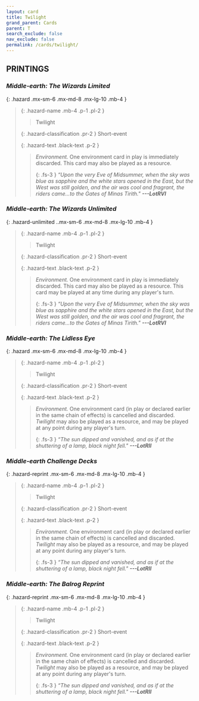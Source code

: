 ```yaml
---
layout: card
title: Twilight
grand_parent: Cards
parent: T
search_exclude: false
nav_exclude: false
permalink: /cards/twilight/
---
```


## PRINTINGS


### _Middle-earth: The Wizards Limited_

{: .hazard .mx-sm-6 .mx-md-8 .mx-lg-10 .mb-4 }
> {: .hazard-name .mb-4 .p-1 .pl-2 }
> > <div class="hazard-mp"></div>
> > <div class="card-name">Twilight</div>
>
> {: .hazard-classification .pr-2 }
> Short-event
>
> {: .hazard-text .black-text .p-2 }
> > _Environment._ One environment card in play is immediately discarded. This card may also be played as a resource. 
> > 
> > {: .fs-3 } 
> > _“Upon the very Eve of Midsummer, when the sky was blue as sapphire and the white stars opened in the East, but the West was still golden, and the air was cool and fragrant, the riders came...to the Gates of Minas Tirith."_ ***---&#65279;LotRVI*** 
>

### _Middle-earth: The Wizards Unlimited_

{: .hazard-unlimited ..mx-sm-6 .mx-md-8 .mx-lg-10 .mb-4 }
> {: .hazard-name .mb-4 .p-1 .pl-2 }
> > <div class="hazard-mp"></div>
> > <div class="card-name">Twilight</div>
>
> {: .hazard-classification .pr-2 }
> Short-event
>
> {: .hazard-text .black-text .p-2 }
> > _Environment._ One environment card in play is immediately discarded. This card may also be played as a resource. This card may be played at any time during any player's turn. 
> > 
> > {: .fs-3 } 
> > _“Upon the very Eve of Midsummer, when the sky was blue as sapphire and the white stars opened in the East, but the West was still golden, and the air was cool and fragrant, the riders came...to the Gates of Minas Tirith."_ ***---&#65279;LotRVI*** 
>

### _Middle-earth: The Lidless Eye_

{: .hazard .mx-sm-6 .mx-md-8 .mx-lg-10 .mb-4 }
> {: .hazard-name .mb-4 .p-1 .pl-2 }
> > <div class="hazard-mp"></div>
> > <div class="card-name">Twilight</div>
>
> {: .hazard-classification .pr-2 }
> Short-event
>
> {: .hazard-text .black-text .p-2 }
> > _Environment._ One environment card (in play or declared earlier in the same chain of effects) is cancelled and discarded. _Twilight_ may also be played as a resource, and may be played at any point during any player's turn. 
> > 
> > {: .fs-3 } 
> > _“The sun dipped and vanished, and as if at the shuttering of a lamp, black night fell."_ ***---&#65279;LotRII*** 
>

### _Middle-earth Challenge Decks_

{: .hazard-reprint .mx-sm-6 .mx-md-8 .mx-lg-10 .mb-4 }
> {: .hazard-name .mb-4 .p-1 .pl-2 }
> > <div class="hazard-mp"></div>
> > <div class="card-name">Twilight</div>
>
> {: .hazard-classification .pr-2 }
> Short-event
>
> {: .hazard-text .black-text .p-2 }
> > _Environment._ One environment card (in play or declared earlier in the same chain of effects) is cancelled and discarded. _Twilight_ may also be played as a resource, and may be played at any point during any player's turn. 
> > 
> > {: .fs-3 } 
> > _“The sun dipped and vanished, and as if at the shuttering of a lamp, black night fell."_ ***---&#65279;LotRII*** 
>

### _Middle-earth: The Balrog Reprint_

{: .hazard-reprint .mx-sm-6 .mx-md-8 .mx-lg-10 .mb-4 }
> {: .hazard-name .mb-4 .p-1 .pl-2 }
> > <div class="hazard-mp"></div>
> > <div class="card-name">Twilight</div>
>
> {: .hazard-classification .pr-2 }
> Short-event
>
> {: .hazard-text .black-text .p-2 }
> > _Environment._ One environment card (in play or declared earlier in the same chain of effects) is cancelled and discarded. _Twilight_ may also be played as a resource, and may be played at any point during any player's turn. 
> > 
> > {: .fs-3 } 
> > _“The sun dipped and vanished, and as if at the shuttering of a lamp, black night fell."_ ***---&#65279;LotRII*** 
>
